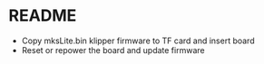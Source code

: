 # README
- Copy mksLite.bin klipper firmware to TF card and insert board
- Reset or repower the board and update firmware